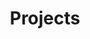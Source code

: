 ---
title: Projects
permalink: "/projects/"
position: 2
layout: list
collection: projects
order: 2
---